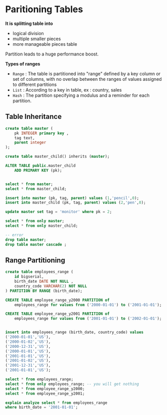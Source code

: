 # Paritioning Tables

**It is splitting table into**

* logical division
* multiple smaller pieces
* more manageable pieces table

Partition leads to a huge performance boost. 

**Types of ranges**

* `Range` : The table is partitioned into "range" defined by a key column or set of columns, with no overlap between the ranges of values assigned to different partitions
* `List` : According to a key in table, ex : country, sales
* `Hash` : The partition specifying a modulus and a reminder for each partition. 

## Table Inheritance

```sql
create table master (
    pk INTEGER primary key ,
    tag text,
    parent integer
);

create table master_child() inherits (master);

ALTER TABLE public.master_child
    ADD PRIMARY KEY (pk);


select * from master;
select * from master_child;

insert into master (pk, tag, parent) values (1,'pencil',0);
insert into master_child (pk, tag, parent) values (2,'pen',0);

update master set tag = 'monitor' where pk = 2;

select * from only master;
select * from only master_child;

-- error
drop table master;
drop table master cascade ;
```

## Range Partitioning

```sql
create table employees_range (
    id bigserial,
    birth_date DATE NOT NULL ,
    country_code VARCHAR(2) NOT NULL
) PARTITION BY RANGE (birth_date);

CREATE TABLE employee_range_y2000 PARTITION of
    employees_range for values from ('2000-01-01') to ('2001-01-01');

CREATE TABLE employee_range_y2001 PARTITION of
    employees_range for values from ('2001-01-01') to ('2002-01-01');


insert into employees_range (birth_date, country_code) values
('2000-01-01','US'),
('2000-01-02','US'),
('2000-12-31','US'),
('2000-01-01','US'),
('2001-01-01','US'),
('2001-01-02','US'),
('2001-12-31','US'),
('2001-01-01','US');

select * from employees_range;
select * from only employees_range; -- you will get nothing
select * from employee_range_y2000;
select * from employee_range_y2001;

explain analyze select * from employees_range 
where birth_date = '2001-01-01';
```

